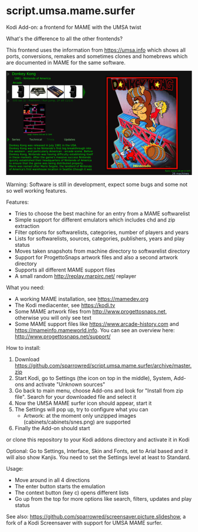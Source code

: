 # script.umsa.mame.surfer
Kodi Add-on: a frontend for MAME with the UMSA twist

What's the difference to all the other frontends?

This frontend uses the information from https://umsa.info which shows all ports, conversions, remakes and sometimes clones and homebrews which are documented in MAME for the same software.

![UMSA](https://github.com/sparrowred/script.umsa.mame.surfer/raw/master/screenshot.png)

Warning: Software is still in development, expect some bugs and some not so well working features.

Features:
- Tries to choose the best machine for an entry from a MAME softwarelist
- Simple support for different emulators which includes chd and zip extraction
- Filter options for softwarelists, categories, number of players and years
- Lists for softwarelists, sources, categories, publishers, years and play status
- Moves taken snapshots from machine directory to softwarelist directory
- Support for ProgettoSnaps artwork files and also a second artwork directory
- Supports all different MAME support files
- A small random http://replay.marpirc.net/ replayer

What you need:
- A working MAME installation, see https://mamedev.org
- The Kodi mediacenter, see https://kodi.tv
- Some MAME artwork files from http://www.progettosnaps.net, otherwise you will only see text
- Some MAME support files like https://www.arcade-history.com and https://mameinfo.mameworld.info. You can see an overview here: http://www.progettosnaps.net/support/

How to install:
1. Download https://github.com/sparrowred/script.umsa.mame.surfer/archive/master.zip
2. Start Kodi, go to Settings (the icon on top in the middle), System, Add-ons and activate "Unknown sources"
3. Go back to main menu, choose Add-ons and look for "Install from zip file". Search for your downloaded file and select it
4. Now the UMSA MAME surfer icon should appear, start it
5. The Settings will pop up, try to configure what you can
   - Artwork: at the moment only unzipped images (cabinets/cabinets/snes.png) are supported
6. Finally the Add-on should start

or clone this repository to your Kodi addons directory and activate it in Kodi

Optional: Go to Settings, Interface, Skin and Fonts, set to Arial based and it will also show Kanjis. You need to set the Settings level at least to Standard.

Usage:
- Move around in all 4 directions
- The enter button starts the emulation
- The context button (key c) opens different lists
- Go up from the top for more options like search, filters, updates and play status

See also:
https://github.com/sparrowred/screensaver.picture.slideshow, a fork of a Kodi Screensaver with support for UMSA MAME surfer.
